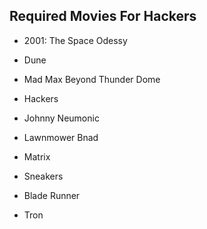 ## Required Movies For Hackers

* 2001: The Space Odessy

* Dune

* Mad Max Beyond Thunder Dome

* Hackers

* Johnny Neumonic

* Lawnmower Bnad

* Matrix

* Sneakers

* Blade Runner

* Tron 
